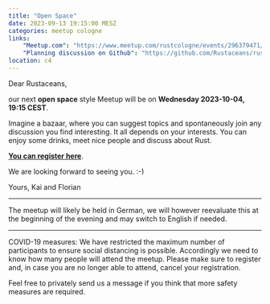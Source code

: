 ```yaml
---
title: "Open Space"
date: 2023-09-13 19:15:00 MESZ
categories: meetup cologne
links:
    "Meetup.com": "https://www.meetup.com/rustcologne/events/296379471/"
    "Planning discussion on Github": "https://github.com/Rustaceans/rust-cologne/issues/110"
location: c4
---
```

Dear Rustaceans,

our next **open space** style Meetup will be on **Wednesday 2023-10-04, 19:15 CEST**.

Imagine a bazaar, where you can suggest topics and spontaneously join any discussion you find interesting.
It all depends on your interests. You can enjoy some drinks, meet nice people and discuss about Rust.

**[You can register here](https://www.meetup.com/rustcologne/events/296379471/)**.

We are looking forward to seeing you. :-)

Yours,
Kai and Florian
- - -
The meetup will likely be held in German, we will however reevaluate this at the beginning of the evening and may switch to English if needed.
- - -
COVID-19 measures: We have restricted the maximum number of participants to ensure social distancing is possible.
Accordingly we need to know how many people will attend the meetup.
Please make sure to register and, in case you are no longer able to attend, cancel your registration.

Feel free to privately send us a message if you think that more safety measures are required.
